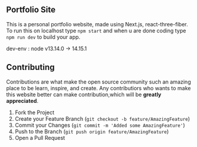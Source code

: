 ## Portfolio Site

This is a personal portfolio website, made using Next.js, react-three-fiber.
To run this on localhost type `npm start` and when u are done coding type `npm run dev` to build your app.

dev-env : node v13.14.0 → 14.15.1

## Contributing

Contributions are what make the open source community such an amazing place to be learn, inspire, and create. Any contributiors who wants to make this website better can make contribution,which will be **greatly appreciated**.

1. Fork the Project
2. Create your Feature Branch (`git checkout -b feature/AmazingFeature`)
3. Commit your Changes (`git commit -m 'Added some AmazingFeature'`)
4. Push to the Branch (`git push origin feature/AmazingFeature`)
5. Open a Pull Request